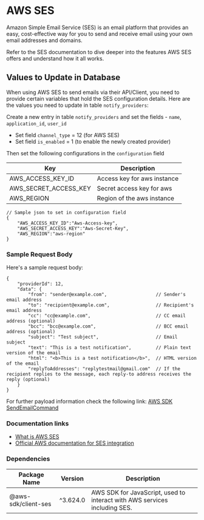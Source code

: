# AWS SES

Amazon Simple Email Service (SES) is an email platform that provides an easy, cost-effective way for you to send and receive email using your own email addresses and domains.

Refer to the SES documentation to dive deeper into the features AWS SES offers and understand how it all works.

## Values to Update in Database

When using AWS SES to send emails via their API/Client, you need to provide certain variables that hold the SES configuration details. Here are the values you need to update in table `notify_providers`:

Create a new entry in table `notify_providers` and set the fields - `name`, `application_id`, `user_id`

- Set field `channel_type` = 12 (for AWS SES)
- Set field `is_enabled` = 1 (to enable the newly created provider)

Then set the following configurations in the `configuration` field

| Key                   | Description                 |
| --------------------- | --------------------------- |
| AWS_ACCESS_KEY_ID     | Access key for aws instance |
| AWS_SECRET_ACCESS_KEY | Secret access key for aws   |
| AWS_REGION            | Region of the aws instance  |

```jsonc
// Sample json to set in configuration field
{
    "AWS_ACCESS_KEY_ID":"Aws-Access-key",
    "AWS_SECRET_ACCESS_KEY":"Aws-Secret-Key",
    "AWS_REGION":"aws-region"
}
```

### Sample Request Body

Here's a sample request body:

```jsonc
{
    "providerId": 12,
    "data": {
        "from": "sender@example.com",                  // Sender's email address
        "to": "recipient@example.com",                 // Recipient's email address
        "cc": "cc@example.com",                        // CC email address (optional)
        "bcc": "bcc@example.com",                      // BCC email address (optional)
        "subject": "Test subject",                     // Email subject
        "text": "This is a test notification",         // Plain text version of the email
        "html": "<b>This is a test notification</b>",  // HTML version of the email
        "replyToAddresses": "replytestmail@gmail.com"  // If the recipient replies to the message, each reply-to address receives the reply (optional)
    }
}
```
For further payload information check the following link: [AWS SDK SendEmailCommand](https://docs.aws.amazon.com/AWSJavaScriptSDK/v3/latest/client/ses/command/SendEmailCommand/)

### Documentation links

- [What is AWS SES](https://docs.aws.amazon.com/ses/latest/dg/Welcome.html)
- [Official AWS documentation for SES integration](https://docs.aws.amazon.com/sdk-for-javascript/v3/developer-guide/ses-examples-sending-email.html#ses-examples-sending-emails-prerequisites)

### Dependencies

| Package Name        | Version  | Description                                                               |
| ------------------- | -------- | ------------------------------------------------------------------------- |
| @aws-sdk/client-ses | ^3.624.0 | AWS SDK for JavaScript, used to interact with AWS services including SES. |
